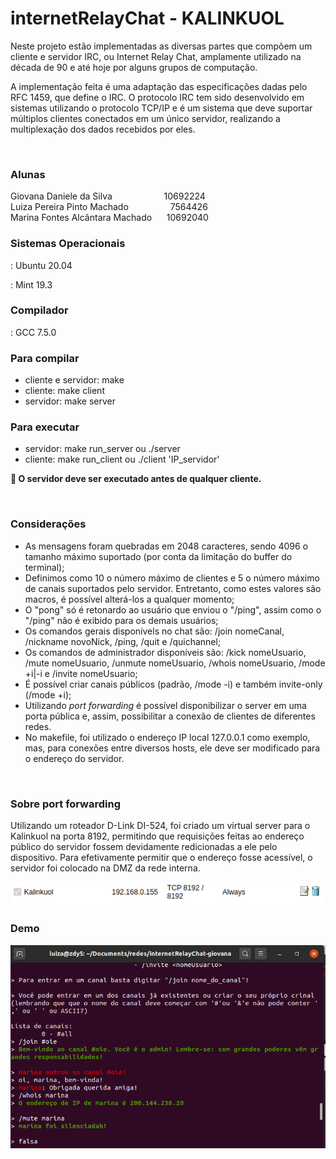 # internetRelayChat - KALINKUOL
<p>Neste projeto estão implementadas as diversas partes que compõem um cliente e servidor IRC, ou Internet Relay Chat, amplamente utilizado na década de 90 e até hoje por alguns grupos de computação.</p>
<p>A implementação feita é uma adaptação das especificações dadas pelo RFC 1459, que define o IRC. O protocolo IRC tem sido desenvolvido em sistemas utilizando o protocolo TCP/IP e é um sistema que deve suportar múltiplos clientes conectados em um único servidor, realizando a multiplexação dos dados recebidos por eles.</p><br>

<h3>Alunas</h3>
Giovana Daniele da Silva		&nbsp;&nbsp;&nbsp;&nbsp;&nbsp;&nbsp;&nbsp;&nbsp;&nbsp;&nbsp;&nbsp;&nbsp;&nbsp;&nbsp;&nbsp;&nbsp;&nbsp;&nbsp;&nbsp;&nbsp;10692224<br>
Luiza Pereira Pinto Machado		&nbsp;&nbsp;&nbsp;&nbsp;&nbsp;&nbsp;&nbsp;&nbsp;&nbsp;&nbsp;&nbsp;&nbsp;&nbsp;&nbsp;&nbsp;&nbsp;7564426<br>
Marina Fontes Alcântara Machado		&nbsp;&nbsp;&nbsp;&nbsp;&nbsp;10692040<br>

<h3>Sistemas Operacionais</h3>: Ubuntu 20.04<br>

: Mint 19.3<br>
<h3>Compilador</h3>: GCC 7.5.0<br>

<h3>Para compilar</h3>
<ul>
	<li>cliente e servidor: make</li>
	<li>cliente: make client</li>
	<li>servidor: make server</li>
</ul>
<h3>Para executar</h3>
<ul>
	<li>servidor: make run_server ou ./server</li>
	<li>cliente: make run_client ou ./client 'IP_servidor'</li>
</ul>

<strong>&#x1F534; O servidor deve ser executado antes de qualquer cliente.</strong><br>

<br><h3>Considerações</h3>

<ul>
	<li>As mensagens foram quebradas em 2048 caracteres, sendo 4096 o tamanho máximo suportado (por conta da limitação do buffer do terminal);</li>
	<li>Definimos como 10 o número máximo de clientes e 5 o número máximo de canais suportados pelo servidor. Entretanto, como estes valores são macros, é possível alterá-los a qualquer momento;</li>
	<li>O "pong" só é retonardo ao usuário que enviou o "/ping", assim como o "/ping" não é exibido para os demais usuários;</li>
	<li>Os comandos gerais disponívels no chat são: /join nomeCanal, /nickname novoNick, /ping, /quit e /quichannel;</li>
	<li>Os comandos de administrador disponíveis são: /kick nomeUsuario, /mute nomeUsuario, /unmute nomeUsuario, /whois nomeUsuario, /mode +i|-i e /invite nomeUsuario;</li>
	<li>É possível criar canais públicos (padrão, /mode -i) e também invite-only (/mode +i);</li>
	<li>Utilizando <em>port forwarding</em> é possível disponibilizar o server em uma porta pública e, assim, possibilitar a conexão de clientes de diferentes redes. </li>
    <li>No makefile, foi utilizado o endereço IP local 127.0.0.1 como exemplo, mas, para conexões entre diversos hosts, ele deve ser modificado para o endereço do servidor.</li>
</ul>

<br>

<h3>Sobre port forwarding</h3>
<p>Utilizando um roteador D-Link DI-524, foi criado um virtual server para o Kalinkuol na porta 8192, permitindo que requisições feitas ao endereço público do servidor fossem devidamente redicionadas a ele pelo dispositivo. Para efetivamente permitir que o endereço fosse acessível, o servidor foi colocado na DMZ da rede interna.</p>

<img src = "images/PF1.png"><br>



<h3>Demo</h3>
<!-- <img src = "images/IRC1.png"><br>
[//]: #<img src = "images/IRC2.png"><br>
[//]: #<img src = "images/IRC3.png"><br>
[//]: #<img src = "images/IRC4.png"><br> -->
<img src = "images/IRC5.png">
